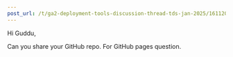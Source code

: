 ```yaml
---
post_url: /t/ga2-deployment-tools-discussion-thread-tds-jan-2025/161120/6
---
```

Hi Guddu,

Can you share your GitHub repo. For GitHub pages question.